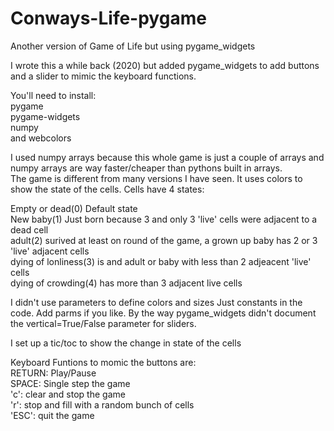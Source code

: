 # Conways-Life-pygame
Another version of Game of Life but using pygame_widgets

I wrote this a while back  (2020) but added pygame_widgets to add buttons and a slider to mimic the keyboard functions.  

You'll need to install: </br>
pygame </br>
pygame-widgets </br>
numpy </br>
and webcolors </br>

I used numpy arrays because this whole game is just a couple of arrays and numpy arrays are way faster/cheaper than pythons built in arrays.  
The game is different from many versions I have seen.  It uses colors to show the state of the cells.  Cells have 4 states: 

Empty or dead(0)  Default state </br>
New baby(1)       Just born because 3 and only 3 'live' cells were adjacent to a dead cell </br>
adult(2)          surived at least on round of the game, a grown up baby has 2 or 3 'live' adjacent cells </br>
dying of lonliness(3)  is and adult or baby with less than 2 adjeacent 'live' cells </br>
dying of crowding(4)  has more than 3 adjacent live cells </br>

I didn't use parameters to define colors and sizes  Just constants in the code.  Add parms if you like. 
By the way pygame_widgets didn't document the vertical=True/False parameter for sliders. 

I set up a tic/toc to show the change in state of the cells  

Keyboard Funtions to momic the buttons are: </br>
RETURN:   Play/Pause </br>
SPACE:    Single step the game  </br>
'c':      clear and stop the game  </br>
'r':      stop and fill with a random bunch of cells  </br>
'ESC':    quit the game  </br>
